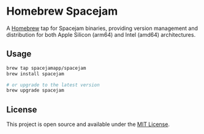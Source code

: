 # Homebrew Spacejam

A [Homebrew](https://brew.sh) tap for Spacejam binaries, providing version management and distribution for both Apple Silicon (arm64) and Intel (amd64) architectures.

## Usage

```bash
brew tap spacejamapp/spacejam
brew install spacejam

# or upgrade to the latest version
brew upgrade spacejam
```

## License

This project is open source and available under the [MIT License](LICENSE).

